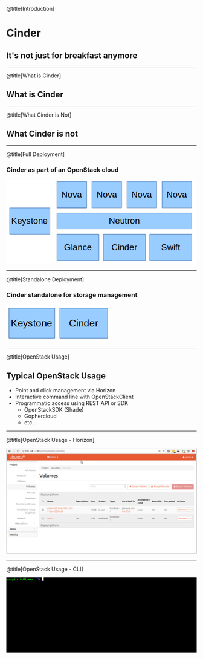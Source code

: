 @title[Introduction]

# Cinder
## It's not just for breakfast anymore

---

@title[What is Cinder]

## What is Cinder

---

@title[What Cinder is Not]

## What Cinder is not

---

@title[Full Deployment]

### Cinder as part of an OpenStack cloud

![full cloud](Vancouver2018/CinderSDS/assets/allservices.png)

---

@title[Standalone Deployment]

### Cinder standalone for storage management

![stand alone](Vancouver2018/CinderSDS/assets/standalone.png)

---

@title[OpenStack Usage]

## Typical OpenStack Usage

- Point and click management via Horizon
- Interactive command line with OpenStackClient
- Programmatic access using REST API or SDK
  - OpenStackSDK (Shade)
  - Gophercloud
  - etc...

---

@title[OpenStack Usage - Horizon]

![horizon](Vancouver2018/CinderSDS/assets/horizon.gif)

---

@title[OpenStack Usage - CLI]

![cli](Vancouver2018/CinderSDS/assets/terminal.gif)

